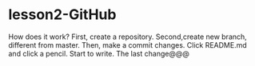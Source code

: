 # lesson2-GitHub
How does it work?
First, create a repository.
Second,create new branch, different from master.
Then, make a commit changes.
Click README.md and click a pencil.
Start to write.
The last change@@@
